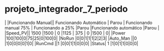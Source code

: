 # projeto_integrador_7_periodo


| |Funcionando Manual|| Funcionando Automático | Parou | Funcionando manual 75% | Funcionando a 25% |Parou |Funcionando automático |Parou |
|Speed_PV|| 1500 |1500 | 0 |1125 | 375 | 0 |1500 | 0|
|Power |100|100|0|75|25|0|100|0|
|NoRun |0|0|1|1|1|2|2|3|
|Auto_Man ||0 |1|0|0|0|0|1|0|
|RunCmd ||1 |0|0|1|1|0|0|0|
|Status| 1 |1|0|1|1|0|0|0|
